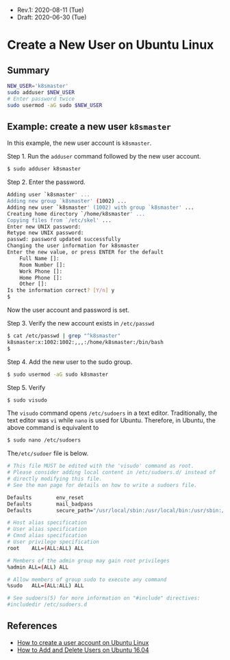 * Rev.1: 2020-08-11 (Tue)
* Draft: 2020-06-30 (Tue)

# Create a New User on Ubuntu Linux

## Summary
```bash
NEW_USER='k8smaster'
sudo adduser $NEW_USER
# Enter password twice
sudo usermod -aG sudo $NEW_USER
```

## Example: create a new user `k8smaster`
In this example, the new user account is `k8smaster`.

Step 1. Run the `adduser` command followed by the new user account.

```bash
$ sudo adduser k8smaster
```

Step 2. Enter the password.

```bash
Adding user `k8smaster' ...
Adding new group `k8smaster' (1002) ...
Adding new user `k8smaster' (1002) with group `k8smaster' ...
Creating home directory `/home/k8smaster' ...
Copying files from `/etc/skel' ...
Enter new UNIX password: 
Retype new UNIX password: 
passwd: password updated successfully
Changing the user information for k8smaster
Enter the new value, or press ENTER for the default
	Full Name []: 
	Room Number []: 
	Work Phone []: 
	Home Phone []: 
	Other []: 
Is the information correct? [Y/n] y
$
```

Now the user account and password is set.

Step 3. Verify the new account exists in `/etc/passwd`

```bash
$ cat /etc/passwd | grep "^k8smaster"
k8smaster:x:1002:1002:,,,:/home/k8smaster:/bin/bash
$
```

Step 4. Add the new user to the sudo group.

```bash
$ sudo usermod -aG sudo k8smaster
```

Step 5. Verify

```bash
$ sudo visudo
```

The `visudo` command opens `/etc/sudoers` in a text editor. Traditionally, the text editor was `vi` while `nano` is used for Ubuntu. Therefore, in Ubuntu, the above command is equivalent to

```bash
$ sudo nano /etc/sudoers
```

The`/etc/sudoer` file is below.

```bash
# This file MUST be edited with the 'visudo' command as root.
# Please consider adding local content in /etc/sudoers.d/ instead of
# directly modifying this file.
# See the man page for details on how to write a sudoers file.

Defaults        env_reset
Defaults        mail_badpass
Defaults        secure_path="/usr/local/sbin:/usr/local/bin:/usr/sbin:/usr/bin:/sbin:/bin:/snap/bin"

# Host alias specification
# User alias specification
# Cmnd alias specification
# User privilege specification
root    ALL=(ALL:ALL) ALL

# Members of the admin group may gain root privileges
%admin ALL=(ALL) ALL

# Allow members of group sudo to execute any command
%sudo   ALL=(ALL:ALL) ALL

# See sudoers(5) for more information on "#include" directives:
#includedir /etc/sudoers.d

```

## References

* [How to create a user account on Ubuntu Linux](https://www.cyberciti.biz/faq/create-a-user-account-on-ubuntu-linux/)
* [How to Add and Delete Users on Ubuntu 16.04](https://www.digitalocean.com/community/tutorials/how-to-add-and-delete-users-on-ubuntu-16-04)
